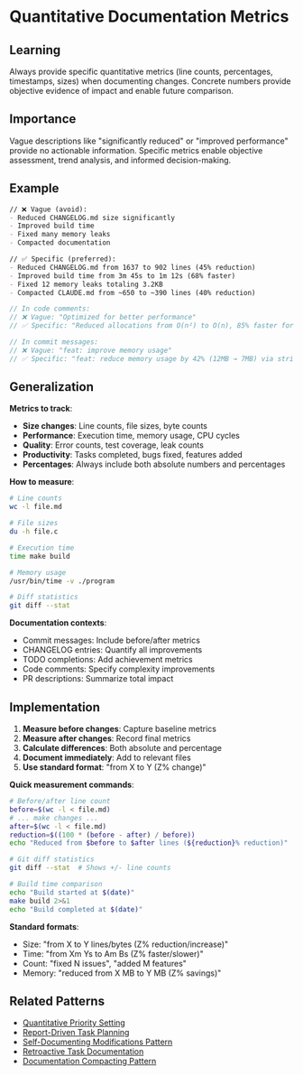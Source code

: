 # Quantitative Documentation Metrics

## Learning
Always provide specific quantitative metrics (line counts, percentages, timestamps, sizes) when documenting changes. Concrete numbers provide objective evidence of impact and enable future comparison.

## Importance
Vague descriptions like "significantly reduced" or "improved performance" provide no actionable information. Specific metrics enable objective assessment, trend analysis, and informed decision-making.

## Example
```markdown
// ❌ Vague (avoid):
- Reduced CHANGELOG.md size significantly
- Improved build time
- Fixed many memory leaks
- Compacted documentation

// ✅ Specific (preferred):
- Reduced CHANGELOG.md from 1637 to 902 lines (45% reduction)
- Improved build time from 3m 45s to 1m 12s (68% faster)
- Fixed 12 memory leaks totaling 3.2KB
- Compacted CLAUDE.md from ~650 to ~390 lines (40% reduction)
```

```c
// In code comments:
// ❌ Vague: "Optimized for better performance"
// ✅ Specific: "Reduced allocations from O(n²) to O(n), 85% faster for n>1000"

// In commit messages:
// ❌ Vague: "feat: improve memory usage"
// ✅ Specific: "feat: reduce memory usage by 42% (12MB → 7MB) via string interning"
```

## Generalization
**Metrics to track**:
- **Size changes**: Line counts, file sizes, byte counts
- **Performance**: Execution time, memory usage, CPU cycles
- **Quality**: Error counts, test coverage, leak counts
- **Productivity**: Tasks completed, bugs fixed, features added
- **Percentages**: Always include both absolute numbers and percentages

**How to measure**:
```bash
# Line counts
wc -l file.md

# File sizes
du -h file.c

# Execution time
time make build

# Memory usage
/usr/bin/time -v ./program

# Diff statistics
git diff --stat
```

**Documentation contexts**:
- Commit messages: Include before/after metrics
- CHANGELOG entries: Quantify all improvements
- TODO completions: Add achievement metrics
- Code comments: Specify complexity improvements
- PR descriptions: Summarize total impact

## Implementation
1. **Measure before changes**: Capture baseline metrics
2. **Measure after changes**: Record final metrics
3. **Calculate differences**: Both absolute and percentage
4. **Document immediately**: Add to relevant files
5. **Use standard format**: "from X to Y (Z% change)"

**Quick measurement commands**:
```bash
# Before/after line count
before=$(wc -l < file.md)
# ... make changes ...
after=$(wc -l < file.md)
reduction=$((100 * (before - after) / before))
echo "Reduced from $before to $after lines (${reduction}% reduction)"

# Git diff statistics
git diff --stat  # Shows +/- line counts

# Build time comparison
echo "Build started at $(date)"
make build 2>&1
echo "Build completed at $(date)"
```

**Standard formats**:
- Size: "from X to Y lines/bytes (Z% reduction/increase)"
- Time: "from Xm Ys to Am Bs (Z% faster/slower)"  
- Count: "fixed N issues", "added M features"
- Memory: "reduced from X MB to Y MB (Z% savings)"

## Related Patterns
- [Quantitative Priority Setting](quantitative-priority-setting.md)
- [Report-Driven Task Planning](report-driven-task-planning.md)
- [Self-Documenting Modifications Pattern](self-documenting-modifications-pattern.md)
- [Retroactive Task Documentation](retroactive-task-documentation.md)
- [Documentation Compacting Pattern](documentation-compacting-pattern.md)